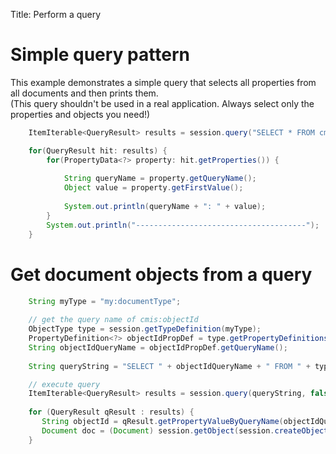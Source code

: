 Title: Perform a query 

# Simple query pattern

This example demonstrates a simple query that selects all properties from all documents and then prints them.  
(This query shouldn't be used in a real application. Always select only the properties and objects you need!)

```java
    ItemIterable<QueryResult> results = session.query("SELECT * FROM cmis:document", false);

    for(QueryResult hit: results) {  
        for(PropertyData<?> property: hit.getProperties()) {
        
            String queryName = property.getQueryName();
            Object value = property.getFirstValue();
    
            System.out.println(queryName + ": " + value);
        }
        System.out.println("--------------------------------------");
    }
```

# Get document objects from a query

```java
    String myType = "my:documentType";
 
    // get the query name of cmis:objectId
    ObjectType type = session.getTypeDefinition(myType);
    PropertyDefinition<?> objectIdPropDef = type.getPropertyDefinitions().get(PropertyIds.OBJECT_ID);
    String objectIdQueryName = objectIdPropDef.getQueryName();
    
    String queryString = "SELECT " + objectIdQueryName + " FROM " + type.getQueryName();

    // execute query
    ItemIterable<QueryResult> results = session.query(queryString, false);
    
    for (QueryResult qResult : results) {
       String objectId = qResult.getPropertyValueByQueryName(objectIdQueryName);
       Document doc = (Document) session.getObject(session.createObjectId(objectId));
    }
```

